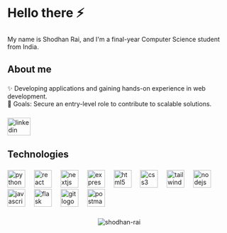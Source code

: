 <h1 align="left">Hello there ⚡</h1>

###

<p align="left">My name is Shodhan Rai, and I'm a final-year Computer Science student from India.</p>

###

<h2 align="left">About me</h2>

###

<p align="left">✨ Developing applications and gaining hands-on experience in web development.<br>🎯 Goals: Secure an entry-level role to contribute to scalable solutions.</p>


###

<div align="left">
  <a href="https://www.linkedin.com/in/shodhanrai/" target="_blank">
    <img src="https://raw.githubusercontent.com/maurodesouza/profile-readme-generator/master/src/assets/icons/social/linkedin/default.svg" width="52" height="40" alt="linkedin logo" />
  </a>
</div>


###

<h2 align="left">Technologies</h2>

###

<div align="left">
  <img src="https://skillicons.dev/icons?i=py" height="40" alt="python logo"  />
  <img width="12" />
  <img src="https://skillicons.dev/icons?i=react" height="40" alt="react logo"  />
  <img width="12" />
  <img src="https://skillicons.dev/icons?i=nextjs" height="40" alt="nextjs logo"  />
  <img width="12" />
  <img src="https://skillicons.dev/icons?i=express" height="40" alt="express logo"  />
  <img width="12" />
  <img src="https://cdn.simpleicons.org/html5/E34F26" height="40" alt="html5 logo"  />
  <img width="12" />
  <img src="https://cdn.simpleicons.org/css3/1572B6" height="40" alt="css3 logo"  />
  <img width="12" />
  <img src="https://cdn.simpleicons.org/tailwindcss/06B6D4" height="40" alt="tailwindcss logo"  />
  <img width="12" />
  <img src="https://skillicons.dev/icons?i=nodejs" height="40" alt="nodejs logo"  />
  <img width="12" />
  <img src="https://skillicons.dev/icons?i=js" height="40" alt="javascript logo"  />
  <img width="12" />
  <img src="https://skillicons.dev/icons?i=flask" height="40" alt="flask logo"  />
  <img width="12" />
  <img src="https://skillicons.dev/icons?i=git" height="40" alt="git logo"  />
  <img width="12" />
  <img src="https://skillicons.dev/icons?i=postman" height="40" alt="postman logo"  />
  <img width="12" />
  
</div>

###


<!-- <p><img align="left" src="https://github-readme-stats.vercel.app/api/top-langs?username=shodhan-rai&show_icons=true&locale=en&layout=compact" alt="shodhan-rai" /></p> -->

<div align="center">  
    <p><img src="https://github-readme-streak-stats.herokuapp.com/?user=shodhan-rai&" alt="shodhan-rai" /></p>
</div>



###
